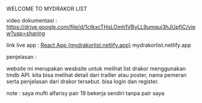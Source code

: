 WELCOME TO MYDRAKOR LIST

video dokumentasi : https://drive.google.com/file/d/1ctkxcTHsLOmh1VByLL9umquj3hJUpfiC/view?usp=sharing

link live app : [React App (mydrakorlist.netlify.app)](https://mydrakorlist.netlify.app/)
mydrakorlist.netlify.app

penjelasan :

website ini merupakan wesbsite untuk melihat list drakor menggunakan tmdb API.
kita bisa melihat detail dari trailler atau poster, nama pemeran serta penjelasan dari drakor tersebut.
bisa login dan register.

note : saya mufti alfarisy pair 19 bekerja sendiri tanpa pair saya
